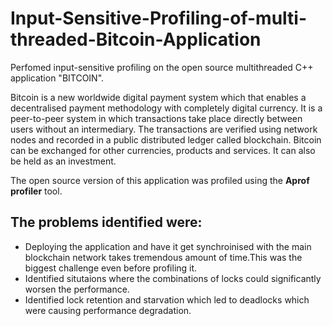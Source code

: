 # Input-Sensitive-Profiling-of-multi-threaded-Bitcoin-Application

Perfomed input-sensitive profiling on the open source multithreaded C++ application "BITCOIN". 

Bitcoin is a new worldwide digital payment system which  that enables a decentralised payment methodology  with completely digital currency. It is a peer-to-peer system in which transactions take place directly between users without an intermediary. The transactions are verified using network nodes and recorded in a public distributed ledger called blockchain. Bitcoin can be exchanged for other currencies, products and services. It can also be held as an investment. 

The open source version of this application was profiled using the **Aprof profiler** tool. 

## The problems identified were:
* Deploying the application and have it get synchroinised with the main blockchain network takes tremendous amount of time.This was the biggest challenge even before profiling it.
* Identified situtaions where the combinations of locks could significantly worsen the performance. 
* Identified lock retention and starvation which led to deadlocks which were causing performance degradation.


